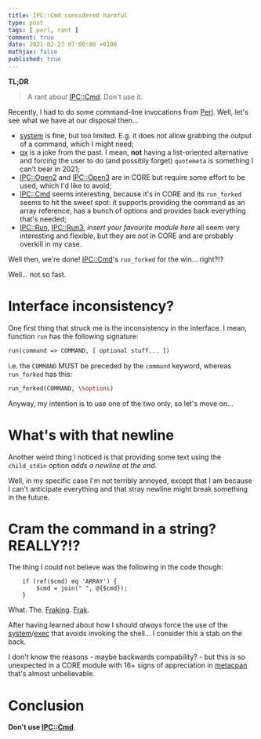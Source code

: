 ```yaml
---
title: IPC::Cmd considered harmful
type: post
tags: [ perl, rant ]
comment: true
date: 2021-02-27 07:00:00 +0100
mathjax: false
published: true
---
```


**TL;DR**

> A rant about [IPC::Cmd][]. Don't use it.

Recently, I had to do some command-line invocations from [Perl][]. Well,
let's see what we have at our disposal then...

- [system][] is fine, but too limited. E.g. it does not allow grabbing
  the output of a command, which I might need;
- [qx][] is a joke from the past. I mean, **not** having a list-oriented
  alternative and forcing the user to do (and possibly forget)
  `quotemeta` is something I can't bear in 2021;
- [IPC::Open2][] and [IPC::Open3][] are in CORE but require some effort
  to be used, which I'd like to avoid;
- [IPC::Cmd][] seems interesting, because it's in CORE and its
  `run_forked` seems to hit the sweet spot: it supports providing the
  command as an array reference, has a bunch of options and provides
  back everything that's needed;
- [IPC::Run][], [IPC::Run3][], *insert your favourite module here* all
  seem very interesting and flexible, but they are not in CORE and are
  probably overkill in my case.

Well then, we're done! [IPC::Cmd][]'s `run_forked` for the win... right?!?

Well... not so fast.

# Interface inconsistency?

One first thing that struck me is the inconsistency in the interface. I
mean, function `run` has the following signature:

```perl
run(command => COMMAND, [ optional stuff... ])
```

i.e. the `COMMAND` MUST be preceded by the `command` keyword, whereas
`run_forked` has this:

```perl
run_forked(COMMAND, \%options)
```

Anyway, my intention is to use one of the two only, so let's move on...

# What's with that newline

Another weird thing I noticed is that providing some text using the
`child_stdin` option *adds a newline at the end*.

Well, in my specific case I'm not terribly annoyed, except that I am
because I can't anticipate everything and that stray newline might break
something in the future.

# Cram the command in a string? REALLY?!?

The thing I could not believe was the following in the code though:

```
    if (ref($cmd) eq 'ARRAY') {
        $cmd = join(" ", @{$cmd});
    }
```

What. The. [Fraking][Frak]. [Frak][].

After having learned about how I should *always* force the use of the
[system][]/[exec][] that avoids invoking the shell... I consider this a
stab on the back.

I don't know the reasons - maybe backwards compability? - but this is so
unexpected in a CORE module with 16+ signs of appreciation in
[metacpan][] that's almost unbelievable.

# Conclusion

**Don't use [IPC::Cmd][]**.


[IPC::Cmd]: https://metacpan.org/pod/IPC::Cmd
[IPC::Open2]: https://metacpan.org/pod/IPC::Open2
[IPC::Open3]: https://metacpan.org/pod/IPC::Open3
[IPC::Run]: https://metacpan.org/pod/IPC::Run
[IPC::Run3]: https://metacpan.org/pod/IPC::Run3
[Perl]: https://www.perl.org/
[Frak]: https://en.wikipedia.org/wiki/Frak_(expletive)
[metacpan]: https://metacpan.org/
[exec]: https://perldoc.perl.org/functions/exec
[system]: https://perldoc.perl.org/functions/system
[qx]: https://perldoc.perl.org/perlop#qx/STRING/
